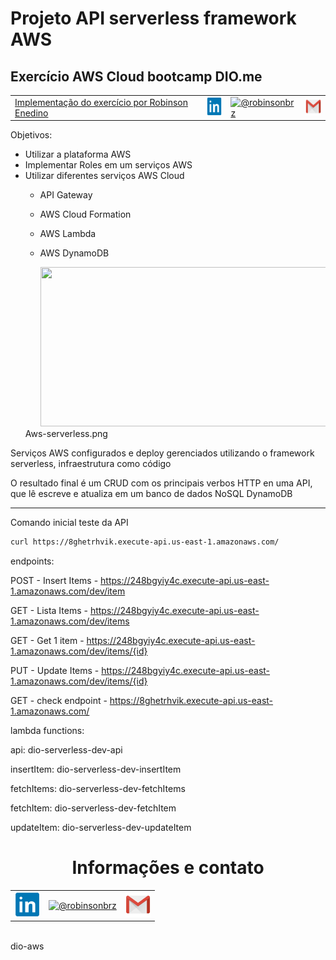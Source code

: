 # Projeto API serverless framework AWS 

## Exercício AWS Cloud bootcamp DIO.me
  <div align="center">
    <table>
      </tr>
            <td>
                <a  href="https://www.linkedin.com/in/robinsonbrz/">
                Implementação do exercício por Robinson Enedino
            </td>
        <td>
            <a  href="https://www.linkedin.com/in/robinsonbrz/">
            <img src="https://raw.githubusercontent.com/robinsonbrz/robinsonbrz/main/static/img/linkedin.png" width="30" height="30">
        </td>
        <td>
            <a  href="https://www.linkedin.com/in/robinsonbrz/">
            <img  src="https://avatars.githubusercontent.com/u/18150643?s=96&amp;v=4" alt="@robinsonbrz" width="30" height="30">
        </td>
        <td>
            <a href="mailto:robinsonbrz@gmail.com">
            <img src="https://raw.githubusercontent.com/robinsonbrz/robinsonbrz/main/static/img/gmail.png" width="30" height="30" ></a>
        </td>
      </tr>
    </table>
  </div>

Objetivos:
- Utilizar a plataforma AWS
- Implementar Roles em um serviços AWS
- Utilizar diferentes serviços AWS Cloud
    - API Gateway
    - AWS Cloud Formation
    - AWS Lambda
    - AWS DynamoDB

        <td>
            <a href="mailto:robinsonbrz@gmail.com">
            <img src="https://github.com/robinsonbrz/dio-aws/img/Aws-serverless.png" width="1260" height="255" ></a>
        </td>    
    Aws-serverless.png

Serviços AWS configurados e deploy gerenciados utilizando o framework serverless, infraestrutura como código

O resultado final é um CRUD com os principais verbos HTTP en uma API, que lê escreve e atualiza em um banco de dados NoSQL DynamoDB

___

Comando inicial teste da API
```bash
curl https://8ghetrhvik.execute-api.us-east-1.amazonaws.com/
```
endpoints:

  POST - Insert Items   - https://248bgyiy4c.execute-api.us-east-1.amazonaws.com/dev/item

  GET  - Lista Items   - https://248bgyiy4c.execute-api.us-east-1.amazonaws.com/dev/items

  GET  - Get 1 item     - https://248bgyiy4c.execute-api.us-east-1.amazonaws.com/dev/items/{id}

  PUT  - Update Items   - https://248bgyiy4c.execute-api.us-east-1.amazonaws.com/dev/items/{id}

  GET  - check endpoint - https://8ghetrhvik.execute-api.us-east-1.amazonaws.com/

lambda functions:

  api: dio-serverless-dev-api

  insertItem: dio-serverless-dev-insertItem

  fetchItems: dio-serverless-dev-fetchItems

  fetchItem: dio-serverless-dev-fetchItem

  updateItem: dio-serverless-dev-updateItem

 <h1 align="center"> Informações e contato </h1> 
  <div align="center">
    <table>
        </tr>
            <td>
                <a  href="https://www.linkedin.com/in/robinsonbrz/">
                <img src="https://raw.githubusercontent.com/robinsonbrz/robinsonbrz/main/static/img/linkedin.png" width="40" height="40">
            </td>
            <td>
                <a  href="https://www.linkedin.com/in/robinsonbrz/">
                <img  src="https://avatars.githubusercontent.com/u/18150643?s=96&amp;v=4" alt="@robinsonbrz" width="40" height="40">
            </td>
            <td>
                <a href="mailto:robinsonbrz@gmail.com">
                <img src="https://raw.githubusercontent.com/robinsonbrz/robinsonbrz/main/static/img/gmail.png" width="40" height="40" ></a>
            </td>
        </tr>
    </table> 
  </div>
  <br>
    dio-aws
</div>